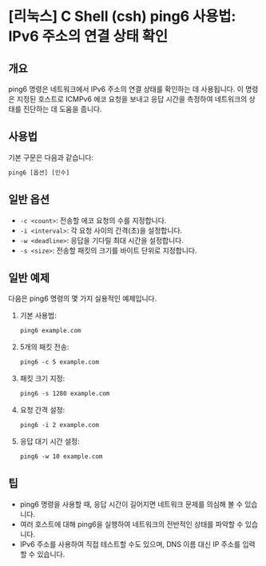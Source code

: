 # [리눅스] C Shell (csh) ping6 사용법: IPv6 주소의 연결 상태 확인

## 개요
ping6 명령은 네트워크에서 IPv6 주소의 연결 상태를 확인하는 데 사용됩니다. 이 명령은 지정된 호스트로 ICMPv6 에코 요청을 보내고 응답 시간을 측정하여 네트워크의 상태를 진단하는 데 도움을 줍니다.

## 사용법
기본 구문은 다음과 같습니다:

```csh
ping6 [옵션] [인수]
```

## 일반 옵션
- `-c <count>`: 전송할 에코 요청의 수를 지정합니다.
- `-i <interval>`: 각 요청 사이의 간격(초)을 설정합니다.
- `-w <deadline>`: 응답을 기다릴 최대 시간을 설정합니다.
- `-s <size>`: 전송할 패킷의 크기를 바이트 단위로 지정합니다.

## 일반 예제
다음은 ping6 명령의 몇 가지 실용적인 예제입니다.

1. 기본 사용법:
   ```csh
   ping6 example.com
   ```

2. 5개의 패킷 전송:
   ```csh
   ping6 -c 5 example.com
   ```

3. 패킷 크기 지정:
   ```csh
   ping6 -s 1280 example.com
   ```

4. 요청 간격 설정:
   ```csh
   ping6 -i 2 example.com
   ```

5. 응답 대기 시간 설정:
   ```csh
   ping6 -w 10 example.com
   ```

## 팁
- ping6 명령을 사용할 때, 응답 시간이 길어지면 네트워크 문제를 의심해 볼 수 있습니다.
- 여러 호스트에 대해 ping6을 실행하여 네트워크의 전반적인 상태를 파악할 수 있습니다.
- IPv6 주소를 사용하여 직접 테스트할 수도 있으며, DNS 이름 대신 IP 주소를 입력할 수 있습니다.
